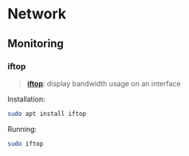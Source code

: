# Network

## Monitoring

### iftop
> [**iftop**](http://www.ex-parrot.com/%7Epdw/iftop/): display bandwidth usage on an interface

Installation:
```bash
sudo apt install iftop
```

Running:
```bash
sudo iftop
```
